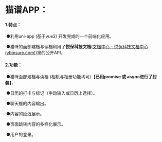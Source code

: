 # 猫谱APP：

#### 	1.特点：

​			●利用uni-app (基于vue2) 开发完成的一个前端化应用。

​			●猫咪的面部建档与读档利用了**悦保科技文档**([文档中心 - 悦保科技文档中心 (ybinsure.com)](http://ybinsure.com/spa/documentCenter/ocr-finance/mark))里的公开API。

#### 	2.功能：

​			●猫咪面部建档与读档  (相机与相册功能均可)**【已用promise 或 async进行了封装】**。

​			●日历的打卡与标记（手动输入或日历上选择）。

​			●聊天框的内容输出。

​			●内容的延迟展示。

​			●页面跳转内容的多样化展示。

​			●用户的登录。

​			
